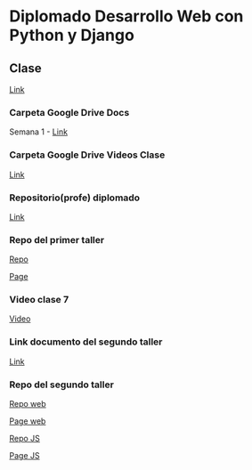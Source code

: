 # Diplomado Desarrollo Web con Python y Django

## Clase

[Link](https://meet.google.com/kbh-ikwo-kao)

### Carpeta Google Drive Docs

Semana 1 - [Link](https://drive.google.com/drive/folders/1pHptMbSJWmMmlFD__n_FMWzNlvKn31Fw)

### Carpeta Google Drive Videos Clase

[Link](https://drive.google.com/drive/folders/1RdmshX8aO4VtoBq2Z7zEVOknLPF8KCAH?usp=sharing)

### Repositorio(profe) diplomado

[Link](https://github.com/Yursksf1/dp5_proyecto)

### Repo del primer taller

[Repo](https://github.com/JonaThanPabonP/Festivos)

[Page](https://jonathanpabonp.github.io/Festivos)

### Video clase 7

[Video](https://drive.google.com/drive/folders/18dtwaPH6VBY2Y4ihvFju5uvDPLMEeGOY)

### Link documento del segundo taller

[Link](https://docs.google.com/document/d/1tiTy-yR9pHWnLOQBTUsqunCELzJ8-wtH/edit)

### Repo del segundo taller

[Repo web]()

[Page web]()

[Repo JS](https://github.com/JonaThanPabonP/Taller2_DiplomadoDjango)

[Page JS](https://jonathanpabonp.github.io/Taller2_DiplomadoDjango/)